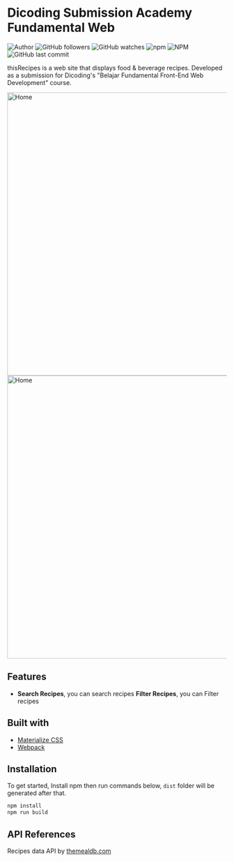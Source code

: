 # Dicoding Submission Academy Fundamental Web
![Author](https://img.shields.io/badge/made%20by-faniabdullah-blue)
![GitHub followers](https://img.shields.io/github/followers/faniabdullah?style=social)
![GitHub watches](https://img.shields.io/github/stars/faniabdullah/premierLeague--lite?style=social)
![npm](https://img.shields.io/npm/v/parcel-bundler)
![NPM](https://img.shields.io/npm/l/parcel-bundler)
![GitHub last commit](https://img.shields.io/github/last-commit/faniabdullah/dicodingAcademy-FundamentalWeb)


thisRecipes is a web site that displays food & beverage recipes. Developed as a submission for Dicoding's "Belajar Fundamental Front-End Web Development" course. 


<div>
<img src="https://i.imgur.com/8shH8ml.png" alt="Home" height="650" style="margin-right: 16px">
<img src="https://i.imgur.com/WrFjbrn.png" alt="Home" height="650" >
</div>

## Features
* **Search Recipes**,
you can search recipes 
 **Filter Recipes**,
you can Filter recipes 

## Built with
* [Materialize CSS](https://materializecss.com/)
* [Webpack](https://webpack.js.org/)

## Installation
To get started, Install npm then run commands below, `dist` folder will be generated after that.
```bash
npm install
npm run build
```

## API References
Recipes data API by [themealdb.com](https://www.themealdb.com/)

